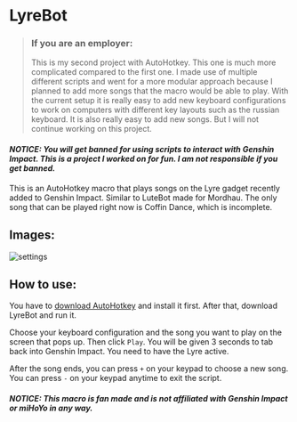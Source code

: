 # LyreBot

> ### **If you are an employer:**
> This is my second project with AutoHotkey. This one is much more complicated compared to the first one. I made use of multiple different scripts and went for a more modular approach because I planned to add more songs that the macro would be able to play. With the current setup it is really easy to add new keyboard configurations to work on computers with different key layouts such as the russian keyboard. It is also really easy to add new songs. But I will not continue working on this project.

#### *__NOTICE:__ You will get banned for using scripts to interact with Genshin Impact. This is a project I worked on for fun. I am not responsible if you get banned.*

This is an AutoHotkey macro that plays songs on the Lyre gadget recently added to Genshin Impact. Similar to LuteBot made for Mordhau. The only song that can be played right now is Coffin Dance, which is incomplete.

## Images:
![settings](https://user-images.githubusercontent.com/40249637/112765843-66e31780-900f-11eb-99f1-e0851a565b08.png)

## How to use:
You have to [download AutoHotkey](https://www.autohotkey.com/) and install it first. After that, download LyreBot and run it.

Choose your keyboard configuration and the song you want to play on the screen that pops up. Then click `Play`. You will be given 3 seconds to tab back into Genshin Impact. You need to have the Lyre active.

After the song ends, you can press `+` on your keypad to choose a new song. You can press `-` on your keypad anytime to exit the script.

#### *NOTICE: This macro is fan made and is not affiliated with Genshin Impact or miHoYo in any way.*
